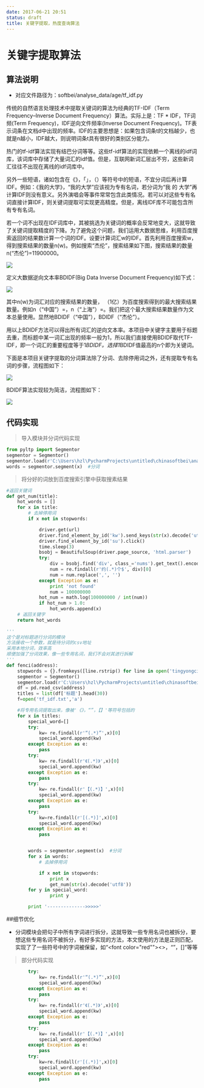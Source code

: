 ```yaml
---
date: 2017-06-21 20:51
status: draft
title: 关键字提取，热度查询算法
---
```


# 关键字提取算法
## 算法说明
- 对应文件路径为：softbei/analyse_data/age/tf\_idf.py  

传统的自然语言处理技术中提取关键词的算法为经典的TF-IDF（Term Frequency–Inverse Document Frequency）算法。实际上是：TF * IDF，TF词频(Term Frequency)，IDF逆向文件频率(Inverse Document Frequency)。TF表示词条在文档d中出现的频率。IDF的主要思想是：如果包含词条t的文档越少，也就是n越小，IDF越大，则说明词条t具有很好的类别区分能力。

热门的tf-idf算法实现有结巴分词等等。这些tf-idf算法的实现依赖一个离线的idf词库，该词库中存储了大量词汇的idf值。但是，互联网新词汇层出不穷，这些新词汇往往不出现在离线的idf词库中。  

另外一些短语，诸如包含在《》，「」，（）等符号中的短语，不宜分词后再计算IDF。例如：《我的大学》，“我的大学”应该视为专有名词，若分词为“我 的 大学”再计算IDF则没有意义。另外演唱会等事件常常包含此类情况。若可以对这些专有名词直接计算IDF，则关键词提取可实现更高精度。但是，离线IDF库不可能包含所有专有名词。  

若一个词不出现在IDF词库中，其被挑选为关键词的概率会反常地变大，这就导致了关键词提取精度的下降。为了避免这个问题，我们运用大数据思维，利用百度搜索返回的结果数计算一个词的IDF。设要计算词汇w的IDF。首先利用百度搜索w，得到搜索结果的数量n(w)。例如搜索“杰伦”，搜索结果如下图，搜索结果的数量n(“杰伦”)=11900000。  

![](/算法说明/_image/Pic1.png)
  

定义大数据逆向文本率BDIDF(Big Data Inverse Document Frequency)如下式：  

![](/算法说明/_image/pic4.png)


其中n(w)为词汇对应的搜索结果的数量， （1亿）为百度搜索得到的最大搜索结果数量。例如n（“中国”）=，n（“上海”）=。我们把这个最大搜索结果数量作为文本总量使用。显然地BDIDF（“中国”），BDIDF（“杰伦”）。  

用以上BDIDF方法可以得出所有词汇的逆向文本率。本项目中关键字主要用于标题去重，而标题中某一词汇出现的频率一般为1，所以我们直接使用BDIDF取代TF-IDF，即一个词汇的重要程度等于1*BDIDF。选择1*BDIDF值最高的n个即为关键词。  

下面是本项目关键字提取的分词算法除了分词、去除停用词之外，还有提取专有名词的步骤，流程图如下： 

![](/算法说明/_image/pic2.png)
 

BDIDF算法实现较为简洁，流程图如下：  


![](/算法说明/_image/pic3.png)


## 代码实现

> 导入模块并分词代码实现

```python 
from pyltp import Segmentor
segmentor = Segmentor()
segmentor.load(r'C:\Users\hzl\PycharmProjects\untitled\chinasoftbei\analyse\ltp_data\cws.model')  # 分句模型
words = segmentor.segment(x)  #分词
```
> 将分好的词放到百度搜索引擎中获取搜素结果

```python
#返回关键词
def get_num(title):
    hot_words = []
    for x in title:
        # 去掉停用词
        if x not in stopwords:

            driver.get(url)
            driver.find_element_by_id('kw').send_keys(str(x).decode('utf8'))
            driver.find_element_by_id('su').click()
            time.sleep(3)
            bsobj = BeautifulSoup(driver.page_source, 'html.parser')
            try:
                div = bsobj.find('div', class_='nums').get_text().encode("utf-8")
                num = re.findall(r'约(.*)个$', div)[0]
                num = num.replace(',', '')
            except Exception as e:
                print 'not found'
                num = 100000000
            hot_num = math.log(100000000 / int(num))
            if hot_num > 1.0:
                hot_words.append(x)
    # 返回关键字
    return hot_words
  
'''
这个是对标题进行分词的模块
方法接收一个参数，就是待分词的csv地址
采用本地分词，效率高
顺便加强了分词效果，像一些专用名词，我们不会对其进行拆解
'''
def fenci(address):
    stopwords = {}.fromkeys([line.rstrip() for line in open('tingyongci')])  # 去掉停用词
    segmentor = Segmentor()
    segmentor.load(r'C:\Users\hzl\PycharmProjects\untitled\chinasoftbei\analyse\ltp_data\cws.model')  # 分句模型
    df = pd.read_csv(address)
    titles = list(df['标题'].head(30))
    f=open('tf_idf.txt','a')

    #将专用名词提取出来，像被'《》，“”，【】'等符号包括的
    for x in titles:
        special_word=[]
        try:
            kw= re.findall(r'“(.*)”',x)[0]
            special_word.append(kw)
        except Exception as e:
            pass
        try:
            kw= re.findall(r'《(.*)》',x)[0]
            special_word.append(kw)
        except Exception as e:
            pass
        try:
            kw= re.findall(r'【(.*)】',x)[0]
            special_word.append(kw)
        except Exception as e:
            pass
        try:
            kw=re.findall(r'[(.*)]',x)[0]
            special_word.append(kw)
        except Exception as e:
            pass


        words = segmentor.segment(x)  #分词
        for x in words:
            # 去掉停用词

            if x not in stopwords:
                print x
                get_num(str(x).decode('utf8'))
        for y in special_word:
                print y

        print '-------------->>>>>'
```


##细节优化
- 分词模块会把句子中所有字词进行拆分，这就导致一些专用名词也被拆分，要想这些专用名词不被拆分，有好多实现的方法，本文使用的方法是正则匹配，实现了了一些符号中的字词被保留，如“<font color="red""><>，“”，[]</font>”等等
> 部分代码实现

```python
        try:
            kw= re.findall(r'“(.*)”',x)[0]
            special_word.append(kw)
        except Exception as e:
            pass
        try:
            kw= re.findall(r'《(.*)》',x)[0]
            special_word.append(kw)
        except Exception as e:
            pass
        try:
            kw= re.findall(r'【(.*)】',x)[0]
            special_word.append(kw)
        except Exception as e:
            pass
        try:
            kw=re.findall(r'[(.*)]',x)[0]
            special_word.append(kw)
        except Exception as e:
            pass
```